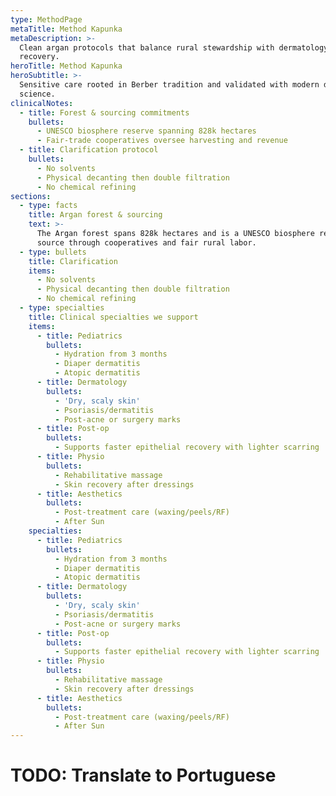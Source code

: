 ```yaml
---
type: MethodPage
metaTitle: Method Kapunka
metaDescription: >-
  Clean argan protocols that balance rural stewardship with dermatology-backed
  recovery.
heroTitle: Method Kapunka
heroSubtitle: >-
  Sensitive care rooted in Berber tradition and validated with modern dermal
  science.
clinicalNotes:
  - title: Forest & sourcing commitments
    bullets:
      - UNESCO biosphere reserve spanning 828k hectares
      - Fair-trade cooperatives oversee harvesting and revenue
  - title: Clarification protocol
    bullets:
      - No solvents
      - Physical decanting then double filtration
      - No chemical refining
sections:
  - type: facts
    title: Argan forest & sourcing
    text: >-
      The Argan forest spans 828k hectares and is a UNESCO biosphere reserve. We
      source through cooperatives and fair rural labor.
  - type: bullets
    title: Clarification
    items:
      - No solvents
      - Physical decanting then double filtration
      - No chemical refining
  - type: specialties
    title: Clinical specialties we support
    items:
      - title: Pediatrics
        bullets:
          - Hydration from 3 months
          - Diaper dermatitis
          - Atopic dermatitis
      - title: Dermatology
        bullets:
          - 'Dry, scaly skin'
          - Psoriasis/dermatitis
          - Post-acne or surgery marks
      - title: Post-op
        bullets:
          - Supports faster epithelial recovery with lighter scarring
      - title: Physio
        bullets:
          - Rehabilitative massage
          - Skin recovery after dressings
      - title: Aesthetics
        bullets:
          - Post-treatment care (waxing/peels/RF)
          - After Sun
    specialties:
      - title: Pediatrics
        bullets:
          - Hydration from 3 months
          - Diaper dermatitis
          - Atopic dermatitis
      - title: Dermatology
        bullets:
          - 'Dry, scaly skin'
          - Psoriasis/dermatitis
          - Post-acne or surgery marks
      - title: Post-op
        bullets:
          - Supports faster epithelial recovery with lighter scarring
      - title: Physio
        bullets:
          - Rehabilitative massage
          - Skin recovery after dressings
      - title: Aesthetics
        bullets:
          - Post-treatment care (waxing/peels/RF)
          - After Sun
---
```


# TODO: Translate to Portuguese

